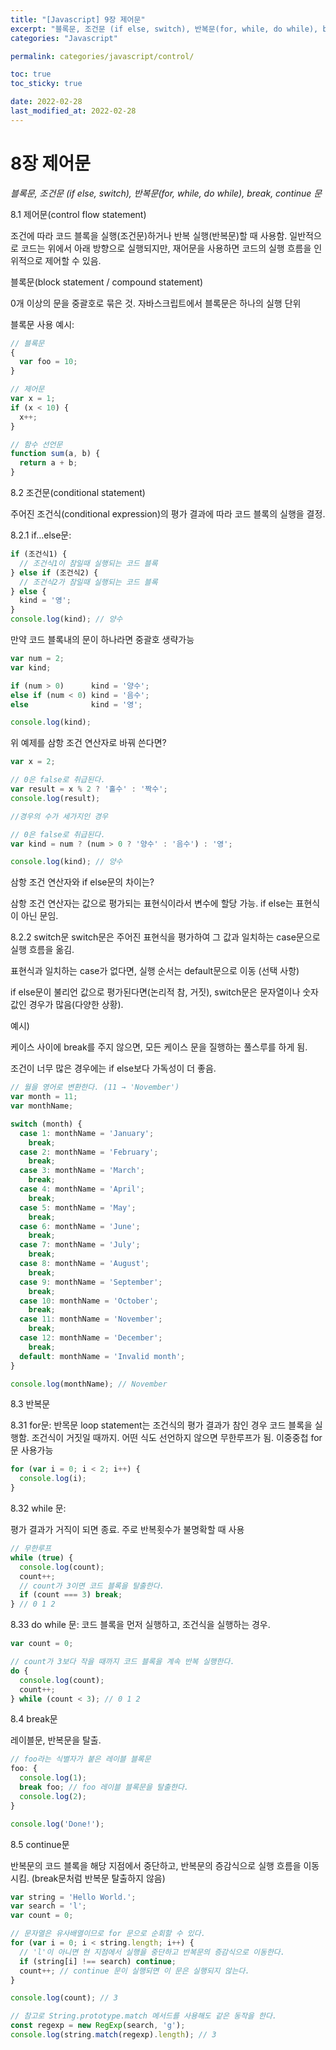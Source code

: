 ```yaml
---
title: "[Javascript] 9장 제어문"
excerpt: "블록문, 조건문 (if else, switch), 반복문(for, while, do while), break, continue 문" 
categories: "Javascript"

permalink: categories/javascript/control/

toc: true
toc_sticky: true

date: 2022-02-28
last_modified_at: 2022-02-28
---
```


# 8장 제어문

*블록문, 조건문 (if else, switch), 반복문(for, while, do while), break, continue 문*

8.1 제어문(control flow statement)

조건에 따라 코드 블록을 실행(조건문)하거나 반복 실행(반복문)할 때 사용함. 일반적으로 코드는 위에서 아래 방향으로 실행되지만, 재어문을 사용하면 코드의 실행 흐름을 인위적으로 제어할 수 있음.

블록문(block statement / compound statement)

0개 이상의 문을 중괄호로 묶은 것. 자바스크립트에서 블록문은 하나의 실행 단위

블록문 사용 예시:

```jsx
// 블록문
{
  var foo = 10;
}

// 제어문
var x = 1;
if (x < 10) {
  x++;
}

// 함수 선언문
function sum(a, b) {
  return a + b;
}
```

8.2 조건문(conditional statement)

주어진 조건식(conditional expression)의 평가 결과에 따라 코드 블록의 실행을 결정.

8.2.1 if…else문:

```jsx
if (조건식1) {
  // 조건식1이 참일때 실행되는 코드 블록
} else if (조건식2) {
  // 조건식2가 참일때 실행되는 코드 블록
} else {
  kind = '영';
}
console.log(kind); // 양수
```

만약 코드 블록내의 문이 하나라면 중괄호 생략가능

```jsx
var num = 2;
var kind;

if (num > 0)      kind = '양수';
else if (num < 0) kind = '음수';
else              kind = '영';

console.log(kind);
```

위 예제를 삼항 조건 연산자로 바꿔 쓴다면?

```jsx
var x = 2;

// 0은 false로 취급된다.
var result = x % 2 ? '홀수' : '짝수';
console.log(result);

//경우의 수가 세가지인 경우

// 0은 false로 취급된다.
var kind = num ? (num > 0 ? '양수' : '음수') : '영';

console.log(kind); // 양수
```

삼항 조건 연산자와 if else문의 차이는?

삼항 조건 연산자는 값으로 평가되는 표현식이라서 변수에 할당 가능. if else는 표현식이 아닌 문임.

8.2.2 switch문
switch문은 주어진 표현식을 평가하여 그 값과 일치하는 case문으로 실행 흐름을 옮김.

표현식과 일치하는 case가 없다면, 실행 순서는 default문으로 이동 (선택 사항)

if else문이 불리언 값으로 평가된다면(논리적 참, 거짓), switch문은 문자열이나 숫자 값인 경우가 많음(다양한 상황).

예시)

케이스 사이에 break를 주지 않으면, 모든 케이스 문을 질행하는 풀스루를 하게 됨.

조건이 너무 많은 경우에는 if else보다 가독성이 더 좋음.

```jsx
// 월을 영어로 변환한다. (11 → 'November')
var month = 11;
var monthName;

switch (month) {
  case 1: monthName = 'January';
    break;
  case 2: monthName = 'February';
    break;
  case 3: monthName = 'March';
    break;
  case 4: monthName = 'April';
    break;
  case 5: monthName = 'May';
    break;
  case 6: monthName = 'June';
    break;
  case 7: monthName = 'July';
    break;
  case 8: monthName = 'August';
    break;
  case 9: monthName = 'September';
    break;
  case 10: monthName = 'October';
    break;
  case 11: monthName = 'November';
    break;
  case 12: monthName = 'December';
    break;
  default: monthName = 'Invalid month';
}

console.log(monthName); // November
```

8.3 반복문

8.31 for문:
반목문 loop statement는 조건식의 평가 결과가 참인 경우 코드 블록을 실행함. 조건식이 거짓일 때까지. 어떤 식도 선언하지 않으면 무한루프가 됨. 이중중첩 for문 사용가능

```jsx
for (var i = 0; i < 2; i++) {
  console.log(i);
}
```

8.32 while 문:

평가 결과가 거직이 되면 종료. 주로 반복횟수가 불명확할 때 사용

```jsx
// 무한루프
while (true) {
  console.log(count);
  count++;
  // count가 3이면 코드 블록을 탈출한다.
  if (count === 3) break;
} // 0 1 2
```

8.33 do while 문:
코드 블록을 먼저 실행하고, 조건식을 실행하는 경우.

```jsx
var count = 0;

// count가 3보다 작을 때까지 코드 블록을 계속 반복 실행한다.
do {
  console.log(count);
  count++;
} while (count < 3); // 0 1 2
```

8.4 break문

레이블문, 반복문을 탈출.

```jsx
// foo라는 식별자가 붙은 레이블 블록문
foo: {
  console.log(1);
  break foo; // foo 레이블 블록문을 탈출한다.
  console.log(2);
}

console.log('Done!');
```

8.5 continue문

반복문의 코드 블록을 해당 지점에서 중단하고, 반복문의 증감식으로 실행 흐름을 이동 시킴. (break문처럼 반복문 탈출하지 않음)

```jsx
var string = 'Hello World.';
var search = 'l';
var count = 0;

// 문자열은 유사배열이므로 for 문으로 순회할 수 있다.
for (var i = 0; i < string.length; i++) {
  // 'l'이 아니면 현 지점에서 실행을 중단하고 반복문의 증감식으로 이동한다.
  if (string[i] !== search) continue;
  count++; // continue 문이 실행되면 이 문은 실행되지 않는다.
}

console.log(count); // 3

// 참고로 String.prototype.match 메서드를 사용해도 같은 동작을 한다.
const regexp = new RegExp(search, 'g');
console.log(string.match(regexp).length); // 3
```
